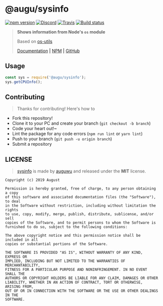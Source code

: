 # @augu/sysinfo
[![npm version](https://badge.fury.io/js/%40yamashiro%2Fcore.svg)](https://badge.fury.io/js/%40auguwu%2Fsysinfo) [![Discord](https://discordapp.com/api/guilds/382725233695522816/embed.png)](https://discord.gg/yDnbEDH) [![Travis](https://travis-ci.org/auguwu/sysinfo.svg?branch=master)](https://travis-ci.org/auguwu/sysinfo) [![Build status](https://ci.appveyor.com/api/projects/status/7v8r6tkqlc1xo1e6?svg=true)](https://ci.appveyor.com/project/ohlookitsAugust/sysinfo)

> **Shows information from Node's `os` module**
>
> Based on [os-utils](https://github.com/oscmejia/os-utils)
>
> [Documentation](https://docs.augu.dev/sysinfo) **|** [NPM](https://npmjs.com/package/@augu/sysinfo) **|** [GitHub](https://github.com/auguwu/sysinfo)

## Usage
```js
const sys = require('@augu/sysinfo');
sys.getCPUInfo();
```

## Contributing
> Thanks for contributing! Here's how to

- Fork this repository!
- Clone it to your PC and create your branch (``git checkout -b branch``)
- Code your heart out!~
- Lint the package for any code errors (``npm run lint`` or ``yarn lint``)
- Push to your branch (``git push -u origin branch``)
- Submit a repository

## LICENSE
> [sysinfo](https://github.com/auguwu/sysinfo) is made by [auguwu](https://augu.dev) and released under the **MIT** license.

```
Copyright (c) 2019 August

Permission is hereby granted, free of charge, to any person obtaining a copy
of this software and associated documentation files (the "Software"), to deal
in the Software without restriction, including without limitation the rights
to use, copy, modify, merge, publish, distribute, sublicense, and/or sell
copies of the Software, and to permit persons to whom the Software is
furnished to do so, subject to the following conditions:

The above copyright notice and this permission notice shall be included in all
copies or substantial portions of the Software.

THE SOFTWARE IS PROVIDED "AS IS", WITHOUT WARRANTY OF ANY KIND, EXPRESS OR
IMPLIED, INCLUDING BUT NOT LIMITED TO THE WARRANTIES OF MERCHANTABILITY,
FITNESS FOR A PARTICULAR PURPOSE AND NONINFRINGEMENT. IN NO EVENT SHALL THE
AUTHORS OR COPYRIGHT HOLDERS BE LIABLE FOR ANY CLAIM, DAMAGES OR OTHER
LIABILITY, WHETHER IN AN ACTION OF CONTRACT, TORT OR OTHERWISE, ARISING FROM,
OUT OF OR IN CONNECTION WITH THE SOFTWARE OR THE USE OR OTHER DEALINGS IN THE
SOFTWARE.
```